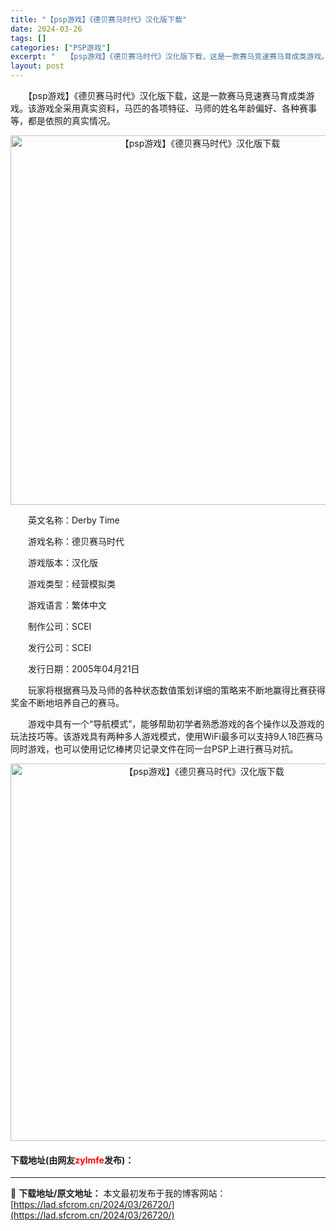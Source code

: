 ```yaml
---
title: "【psp游戏】《德贝赛马时代》汉化版下载"
date: 2024-03-26
tags: []
categories: ["PSP游戏"]
excerpt: "　　【psp游戏】《德贝赛马时代》汉化版下载，这是一款赛马竞速赛马育成类游戏。该游戏全采用真实资料，马匹的各项特征、马师的姓名年龄偏好、各种赛事等，都是依照的真实情况。 　　英文名称：Derby Time 　　游戏名称：德贝赛马时代 　　游戏版本：汉化版 　　游戏类型：经营模拟类 　　游戏语言：繁体&hellip;"
layout: post
---
```


 <p>　　【psp游戏】《德贝赛马时代》汉化版下载，这是一款赛马竞速赛马育成类游戏。该游戏全采用真实资料，马匹的各项特征、马师的姓名年龄偏好、各种赛事等，都是依照的真实情况。</p> <p align="center"><img align="" border="0" src="https://lad.sfcrom.cn/wp-content/uploads/2024/03/20240325_660204c39b56e.png" width="591" alt="【psp游戏】《德贝赛马时代》汉化版下载" /></p> <p>　　英文名称：Derby Time</p> <p>　　游戏名称：德贝赛马时代</p> <p>　　游戏版本：汉化版</p> <p>　　游戏类型：经营模拟类</p> <p>　　游戏语言：繁体中文</p> <p>　　制作公司：SCEI</p> <p>　　发行公司：SCEI</p> <p>　　发行日期：2005年04月21日</p> <p>　　玩家将根据赛马及马师的各种状态数值策划详细的策略来不断地赢得比赛获得奖金不断地培养自己的赛马。</p> <p>　　游戏中具有一个&ldquo;导航模式&rdquo;，能够帮助初学者熟悉游戏的各个操作以及游戏的玩法技巧等。该游戏具有两种多人游戏模式，使用WiFi最多可以支持9人18匹赛马同时游戏，也可以使用记忆棒拷贝记录文件在同一台PSP上进行赛马对抗。</p> <p align="center"><img align="" border="0" src="https://lad.sfcrom.cn/wp-content/uploads/2024/03/20240325_660204c5015ab.png" width="604" alt="【psp游戏】《德贝赛马时代》汉化版下载" /></p> <p><h4>下载地址(由网友<font color="red">zylmfe</font>发布)：</h4></p> 

---
📖 **下载地址/原文地址：** 本文最初发布于我的博客网站：[https://lad.sfcrom.cn/2024/03/26720/](https://lad.sfcrom.cn/2024/03/26720/)
